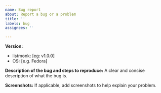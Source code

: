 ```yaml
---
name: Bug report
about: Report a bug or a problem
title: ''
labels: bug
assignees: ''

---
```


**Version:**
 - listmonk: [eg: v1.0.0]
 - OS: [e.g. Fedora]

**Description of the bug and steps to reproduce:**
A clear and concise description of what the bug is.

**Screenshots:**
If applicable, add screenshots to help explain your problem.
